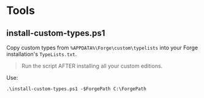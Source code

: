 # Tools

## install-custom-types\.ps1

Copy custom types from `%APPDATA%\Forge\custom\typelists` into your Forge installation's `TypeLists.txt`.

> Run the script AFTER installing all your custom editions.

Use:

```text
.\install-custom-types.ps1 -$ForgePath C:\ForgePath
```
